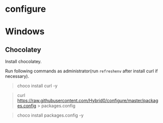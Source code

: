 # configure

# Windows

## Chocolatey
Install chocolatey.

Run following commands as administrator(run `refreshenv` after install curl if necessary).

> choco install curl -y

> curl https://raw.githubusercontent.com/Hybrid0/configure/master/packages.config > packages.config

> choco install packages.config -y
